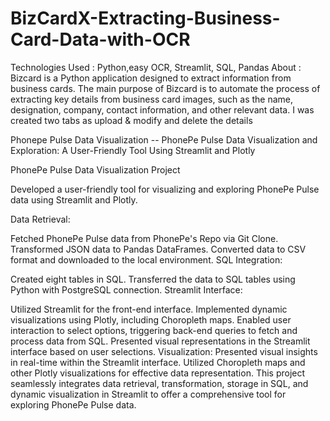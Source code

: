 # BizCardX-Extracting-Business-Card-Data-with-OCR

Technologies Used : Python,easy OCR, Streamlit, SQL, Pandas
About : Bizcard is a Python application designed to extract information from business cards.
The main purpose of Bizcard is to automate the process of extracting key details from business card images, such as the name, designation, company, contact information, and other relevant data. I was created two tabs as upload & modify and delete the details


Phonepe Pulse Data Visualization
-- PhonePe Pulse Data Visualization and Exploration: A User-Friendly Tool Using Streamlit and Plotly

PhonePe Pulse Data Visualization Project

Developed a user-friendly tool for visualizing and exploring PhonePe Pulse data using Streamlit and Plotly.

Data Retrieval:

Fetched PhonePe Pulse data from PhonePe's Repo via Git Clone.
Transformed JSON data to Pandas DataFrames.
Converted data to CSV format and downloaded to the local environment.
SQL Integration:

Created eight tables in SQL.
Transferred the data to SQL tables using Python with PostgreSQL connection.
Streamlit Interface:

Utilized Streamlit for the front-end interface.
Implemented dynamic visualizations using Plotly, including Choropleth maps.
Enabled user interaction to select options, triggering back-end queries to fetch and process data from SQL.
Presented visual representations in the Streamlit interface based on user selections.
Visualization:
Presented visual insights in real-time within the Streamlit interface.
Utilized Choropleth maps and other Plotly visualizations for effective data representation.
This project seamlessly integrates data retrieval, transformation, storage in SQL, and dynamic visualization in Streamlit to offer a comprehensive tool for exploring PhonePe Pulse data.
